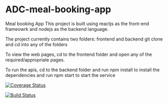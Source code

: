 # ADC-meal-booking-app
Meal booking App This project is built using reactjs as the front-end frameowrk and nodejs as the backend language. 


The project currently contains two folders: frontend and backend git clone and cd into any of the folders


To view the web pages, cd to the frontend folder and open any of the required/appropriate pages.


To run the apis, cd to the backend folder and run npm install to install the dependencies and run npm start to start the service



[![Coverage Status](https://coveralls.io/repos/github/codegenuis/ADC-meal-booking-app/badge.svg?branch=develop)](https://coveralls.io/github/codegenuis/ADC-meal-booking-app?branch=develop)

[![Build Status](https://travis-ci.org/codegenuis/ADC-meal-booking-app.svg?branch=develop)](https://travis-ci.org/codegenuis/ADC-meal-booking-app)

